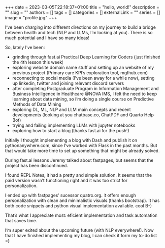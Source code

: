 +++
date = 2023-03-05T22:18:37+01:00
title = "hello, world!"
description = ""
slug = ""
authors = []
tags = []
categories = []
externalLink = ""
series = []
image = "profile.jpg"
+++



I’ve been charging into different directions on my journey to build a bridge between health and tech (NLP and LLMs, I’m looking at you). There is so much potential and I have so many ideas!

So, lately I’ve been:
- grinding through fast.ai Practical Deep Learning for Coders (just finished the 4th lesson this week)
- exploring website domain name stuff and setting up an website of my previous project (Primary care KPI’s exploration tool, mgfhub.com)
- reconnecting to social media (I’ve been away for a while now), setting up linkedin, twitter and joining relevant discord servers
- after completing Postgraduate Program in Information Management and Business Intelligence in Healthcare @NOVA IMS, I felt the need to keep learning about data mining, so i’m doing a single course on Predictive Methods of Data Mining
- exploring DL, ML, NLP and LLM main concepts and recent developments (looking at you chatbase.co, ChatPDF and Quarto Help Bot)
- trying and failing implementing LLMs with jupyter notebooks
- exploring how to start a blog (thanks fast.ai for the push!)

Initially I thought implementing a blog with Dash and publish it on pythonanywhere.com, since I’ve worked with Flask in the past months. But that would take more time to set up something that might be already solved.

During fast.ai lessons Jeremy talked about fastpages, but seems that the project has been discontinued.

I found REPL Notes, it had a pretty and simple solution. It seems that the paid version wasn’t functioning right and it was too strict for personalization.

I ended up with fastpages’ sucessor quatro.org. It offers enough personalization with clean and minimalistic visuals (thanks bootstrap). It has both code snippets and python visual implementation available. cool B-)

That’s what I appreciate most: eficient implementation and task automation that saves time.

I’m super exited about the upcoming future (with NLP everywhere!). Now that I have finished implementing my blog, I can check it form my to-do list =)
